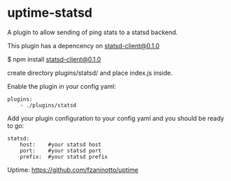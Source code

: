 # uptime-statsd
A plugin to allow sending of ping stats to a statsd backend.

This plugin has a depencency on statsd-client@0.1.0

$ npm install statsd-client@0.1.0

create directory plugins/statsd/ and place index.js inside.

Enable the plugin in your config yaml:

    plugins:
        - ./plugins/statsd

Add your plugin configuration to your config yaml and you should be ready to go:

    statsd:
        host:    #your statsd host
        port:    #your statsd port
        prefix:  #your statsd prefix

Uptime: https://github.com/fzaninotto/uptime
